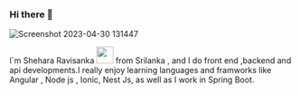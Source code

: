 ### Hi there 👋
 

 ![Screenshot 2023-04-30 131447](https://user-images.githubusercontent.com/50373843/235341824-27f68370-39c5-419f-9d01-02561f3dfee1.jpg)



 I`m Shehara Ravisanka <img src="https://media.giphy.com/media/WUlplcMpOCEmTGBtBW/giphy.gif" width="30"> from Srilanka , and I do front end ,backend and api developments.I really enjoy learning languages and framworks like Angular , Node js , Ionic, Nest Js,  as well as I work in Spring Boot.
 
 
